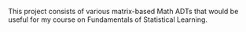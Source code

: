 This project consists of various matrix-based Math ADTs that would be useful for my course on Fundamentals of Statistical Learning.

